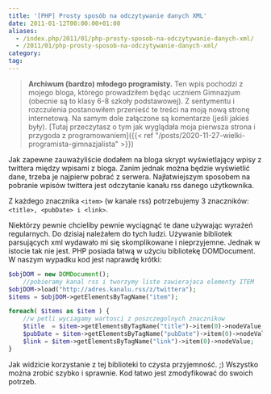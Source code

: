 ```yaml
---
title: '[PHP] Prosty sposób na odczytywanie danych XML'
date: 2011-01-12T00:00:00+01:00
aliases:
  - /index.php/2011/01/php-prosty-sposob-na-odczytywanie-danych-xml/
  - /2011/01/php-prosty-sposob-na-odczytywanie-danych-xml/
category:
tag:
---
```


> **Archiwum (bardzo) młodego programisty.** Ten wpis pochodzi z mojego bloga, którego prowadziłem będąc uczniem Gimnazjum (obecnie są to klasy 6-8 szkoły podstawowej). Z sentymentu i rozczulenia postanowiłem przenieść te treści na moją nową stronę internetową. Na samym dole załączone są komentarze (jeśli jakieś były). [Tutaj przeczytasz o tym jak wyglądała moja pierwsza strona i przygoda z programowaniem]({{< ref "/posts/2020-11-27-wielki-programista-gimnazjalista" >}})
> 

Jak zapewne zauważyliście dodałem na bloga skrypt wyświetlający wpisy z twittera między wpisami z bloga. Zanim jednak można będzie wyświetlić dane, trzeba je najpierw pobrać z serwera. Najłatwiejszym sposobem na pobranie wpisów twittera jest odczytanie kanału rss danego użytkownika.

Z każdego znacznika `<item>` (w kanale rss) potrzebujemy 3 znaczników: `<title>, <pubDate> i <link>`.

Niektórzy pewnie chcieliby pewnie wyciągnąć te dane używając wyrażeń regularnych. Do dzisiaj należałem do tych ludzi. Używanie bibliotek parsujących xml wydawało mi się skomplikowane i nieprzyjemne. Jednak w istocie tak nie jest. PHP posiada łatwą w użyciu bibliotekę DOMDocument. W naszym wypadku kod jest naprawdę krótki:

```php
$objDOM = new DOMDocument();
    //pobieramy kanal rss i tworzymy liste zawierajaca elementy ITEM
$objDOM->load("http://adres.kanalu.rss/z/twittera"); 
$items = $objDOM->getElementsByTagName("item");

foreach( $items as $item ) {        
    //w petli wyciagamy wartosci z poszczegolnych znacznikow
    $title  = $item->getElementsByTagName("title")->item(0)->nodeValue;
    $pubDate = $item->getElementsByTagName("pubDate")->item(0)->nodeValue;
    $link = $item->getElementsByTagName("link")->item(0)->nodeValue;
}
```

Jak widzicie korzystanie z tej biblioteki to czysta przyjemność. ;) Wszystko można zrobić szybko i sprawnie. Kod łatwo jest zmodyfikować do swoich potrzeb.